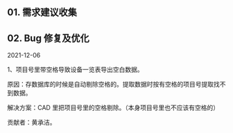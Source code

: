 ## 01. 需求建议收集


## 02. Bug 修复及优化

2021-12-06

1、项目号里带空格导致设备一览表导出空白数据。

原因：存数据库的时候是自动剔除空格的。提取数据时按有空格的项目号提取找不到数据。

解决方案：CAD 里把项目号里的空格剔除。（本身项目号里也不应该有空格的）

贡献者：黄承洁。